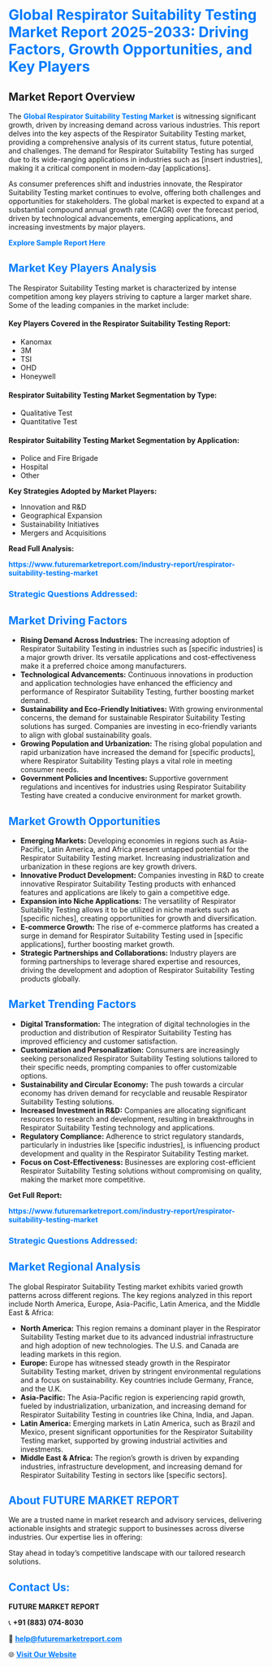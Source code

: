<h1 style="color: #007BFF;">Global Respirator Suitability Testing Market Report 2025-2033: Driving Factors, Growth Opportunities, and Key Players</h1>

<section id="overview">
<h2>Market Report Overview</h2>
<p>The <a href="https://www.futuremarketreport.com/industry-report/respirator-suitability-testing-market" style="color: #007BFF; text-decoration: none;"><strong>Global Respirator Suitability Testing Market</strong></a> is witnessing significant growth, driven by increasing demand across various industries. This report delves into the key aspects of the Respirator Suitability Testing market, providing a comprehensive analysis of its current status, future potential, and challenges. The demand for Respirator Suitability Testing has surged due to its wide-ranging applications in industries such as [insert industries], making it a critical component in modern-day [applications].</p>
<p>As consumer preferences shift and industries innovate, the Respirator Suitability Testing market continues to evolve, offering both challenges and opportunities for stakeholders. The global market is expected to expand at a substantial compound annual growth rate (CAGR) over the forecast period, driven by technological advancements, emerging applications, and increasing investments by major players.</p>
</section>

<section id="overview">
<p><a href="https://www.futuremarketreport.com/request-sample/reportId=78568" style="color: #007BFF; text-decoration: none;"><strong>Explore Sample Report Here</strong></a></p>
</section>

<section id="key-players">
<h2 style="color: #007BFF;">Market Key Players Analysis</h2>
<p>The Respirator Suitability Testing market is characterized by intense competition among key players striving to capture a larger market share. Some of the leading companies in the market include:</p>
<h4>Key Players Covered in the Respirator Suitability Testing Report:</h4>
<ul><li>Kanomax</li><li>3M</li><li>TSI</li><li>OHD</li><li>Honeywell</li></ul>
<h4>Respirator Suitability Testing Market Segmentation by Type:</h4>
<ul><li>Qualitative Test</li><li>Quantitative Test</li></ul>

<h4>Respirator Suitability Testing Market Segmentation by Application:</h4>
<ul><li>Police and Fire Brigade</li><li>Hospital</li><li>Other</li></ul>
<p><strong>Key Strategies Adopted by Market Players:</strong></p>
<ul>
<li>Innovation and R&D</li>
<li>Geographical Expansion</li>
<li>Sustainability Initiatives</li>
<li>Mergers and Acquisitions</li>
</ul>
</section>

<section>
<p><strong>Read Full Analysis: </strong></p><a href="https://www.futuremarketreport.com/industry-report/respirator-suitability-testing-market" style="color: #007BFF; text-decoration: none;"><strong>https://www.futuremarketreport.com/industry-report/respirator-suitability-testing-market</strong></a>
<h3 style="color: #007BFF;">Strategic Questions Addressed:</h3>
</section>

<section id="driving-factors">
<h2 style="color: #007BFF;">Market Driving Factors</h2>
<ul>
<li><strong>Rising Demand Across Industries:</strong> The increasing adoption of Respirator Suitability Testing in industries such as [specific industries] is a major growth driver. Its versatile applications and cost-effectiveness make it a preferred choice among manufacturers.</li>
<li><strong>Technological Advancements:</strong> Continuous innovations in production and application technologies have enhanced the efficiency and performance of Respirator Suitability Testing, further boosting market demand.</li>
<li><strong>Sustainability and Eco-Friendly Initiatives:</strong> With growing environmental concerns, the demand for sustainable Respirator Suitability Testing solutions has surged. Companies are investing in eco-friendly variants to align with global sustainability goals.</li>
<li><strong>Growing Population and Urbanization:</strong> The rising global population and rapid urbanization have increased the demand for [specific products], where Respirator Suitability Testing plays a vital role in meeting consumer needs.</li>
<li><strong>Government Policies and Incentives:</strong> Supportive government regulations and incentives for industries using Respirator Suitability Testing have created a conducive environment for market growth.</li>
</ul>
</section>

<section id="growth-opportunities">
<h2 style="color: #007BFF;">Market Growth Opportunities</h2>
<ul>
<li><strong>Emerging Markets:</strong> Developing economies in regions such as Asia-Pacific, Latin America, and Africa present untapped potential for the Respirator Suitability Testing market. Increasing industrialization and urbanization in these regions are key growth drivers.</li>
<li><strong>Innovative Product Development:</strong> Companies investing in R&D to create innovative Respirator Suitability Testing products with enhanced features and applications are likely to gain a competitive edge.</li>
<li><strong>Expansion into Niche Applications:</strong> The versatility of Respirator Suitability Testing allows it to be utilized in niche markets such as [specific niches], creating opportunities for growth and diversification.</li>
<li><strong>E-commerce Growth:</strong> The rise of e-commerce platforms has created a surge in demand for Respirator Suitability Testing used in [specific applications], further boosting market growth.</li>
<li><strong>Strategic Partnerships and Collaborations:</strong> Industry players are forming partnerships to leverage shared expertise and resources, driving the development and adoption of Respirator Suitability Testing products globally.</li>
</ul>
</section>

<section id="trending-factors">
<h2 style="color: #007BFF;">Market Trending Factors</h2>
<ul>
<li><strong>Digital Transformation:</strong> The integration of digital technologies in the production and distribution of Respirator Suitability Testing has improved efficiency and customer satisfaction.</li>
<li><strong>Customization and Personalization:</strong> Consumers are increasingly seeking personalized Respirator Suitability Testing solutions tailored to their specific needs, prompting companies to offer customizable options.</li>
<li><strong>Sustainability and Circular Economy:</strong> The push towards a circular economy has driven demand for recyclable and reusable Respirator Suitability Testing solutions.</li>
<li><strong>Increased Investment in R&D:</strong> Companies are allocating significant resources to research and development, resulting in breakthroughs in Respirator Suitability Testing technology and applications.</li>
<li><strong>Regulatory Compliance:</strong> Adherence to strict regulatory standards, particularly in industries like [specific industries], is influencing product development and quality in the Respirator Suitability Testing market.</li>
<li><strong>Focus on Cost-Effectiveness:</strong> Businesses are exploring cost-efficient Respirator Suitability Testing solutions without compromising on quality, making the market more competitive.</li>
</ul>
</section>

<section>
<p><strong>Get Full Report: </strong></p><a href="https://www.futuremarketreport.com/industry-report/respirator-suitability-testing-market" style="color: #007BFF; text-decoration: none;"><strong>https://www.futuremarketreport.com/industry-report/respirator-suitability-testing-market</strong></a>
<h3 style="color: #007BFF;">Strategic Questions Addressed:</h3>
</section>


<section id="regional-analysis">
<h2 style="color: #007BFF;">Market Regional Analysis</h2>
<p>The global Respirator Suitability Testing market exhibits varied growth patterns across different regions. The key regions analyzed in this report include North America, Europe, Asia-Pacific, Latin America, and the Middle East & Africa:</p>
<ul>
<li><strong>North America:</strong> This region remains a dominant player in the Respirator Suitability Testing market due to its advanced industrial infrastructure and high adoption of new technologies. The U.S. and Canada are leading markets in this region.</li>
<li><strong>Europe:</strong> Europe has witnessed steady growth in the Respirator Suitability Testing market, driven by stringent environmental regulations and a focus on sustainability. Key countries include Germany, France, and the U.K.</li>
<li><strong>Asia-Pacific:</strong> The Asia-Pacific region is experiencing rapid growth, fueled by industrialization, urbanization, and increasing demand for Respirator Suitability Testing in countries like China, India, and Japan.</li>
<li><strong>Latin America:</strong> Emerging markets in Latin America, such as Brazil and Mexico, present significant opportunities for the Respirator Suitability Testing market, supported by growing industrial activities and investments.</li>
<li><strong>Middle East & Africa:</strong> The region’s growth is driven by expanding industries, infrastructure development, and increasing demand for Respirator Suitability Testing in sectors like [specific sectors].</li>
</ul>
</section>

<footer>
<h2 style="color: #007BFF;">About FUTURE MARKET REPORT</h2>
<p>We are a trusted name in market research and advisory services, delivering actionable insights and strategic support to businesses across diverse industries. Our expertise lies in offering:</p>

<p>Stay ahead in today’s competitive landscape with our tailored research solutions.</p>

<h2 style="color: #007BFF;">Contact Us:</h2>
<p><strong>FUTURE MARKET REPORT</strong></p>
<p>📞 <strong>+91 (883) 074-8030</strong></p>
<p>📧 <strong><a href="mailto:help@futuremarketreport.com" style="color: #007BFF;">help@futuremarketreport.com</a></strong></p>
<p>🌐 <strong><a href="https://www.futuremarketreport.com/" style="color: #007BFF;">Visit Our Website</a></strong></p>
</footer>